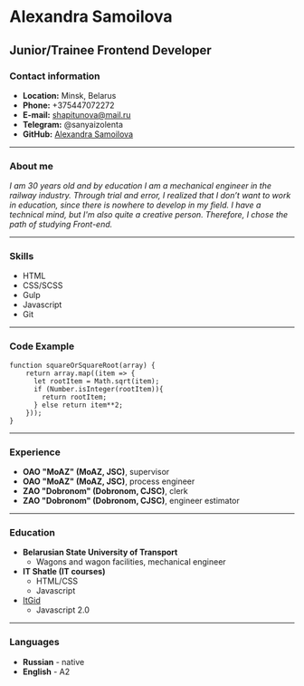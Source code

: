 # Alexandra Samoilova



## Junior/Trainee Frontend Developer



### Contact information


+ **Location:** Minsk, Belarus
+ **Phone:** +375447072272
+ **E-mail:** shapitunova@mail.ru
+ **Telegram:** @sanyaizolenta
+ **GitHub:** [Alexandra Samoilova](https://github.com/Alexandra992)


------


### About me


*I am 30 years old and by education I am a mechanical engineer in the railway industry. Through trial and error, I realized that I don’t want to work in education, since there is nowhere to develop in my field. I have a technical mind, but I'm also quite a creative person. Therefore, I chose the path of studying Front-end.*


------


### Skills


+ HTML
+ CSS/SCSS
+ Gulp
+ Javascript
+ Git


------


### Code Example


```
function squareOrSquareRoot(array) {
    return array.map((item => {
      let rootItem = Math.sqrt(item);
      if (Number.isInteger(rootItem)){
        return rootItem;
      } else return item**2;
    }));
}
```


------


### Experience


+ **OAO "MoAZ" (MoAZ, JSC)**, supervisor
+ **OAO "MoAZ" (MoAZ, JSC)**, process engineer
+ **ZAO "Dobronom" (Dobronom, CJSC)**, clerk
+ **ZAO "Dobronom" (Dobronom, CJSC)**, engineer estimator


------


### Education


+ **Belarusian State University of Transport**
    * Wagons and wagon facilities, mechanical engineer
+ **IT Shatle (IT courses)**
    * HTML/CSS
    * Javascript
+ [ItGid](https://itgid.info/course/javascript-2)
    * Javascript 2.0


------


### Languages


+ **Russian** - native
+ **English** - A2
